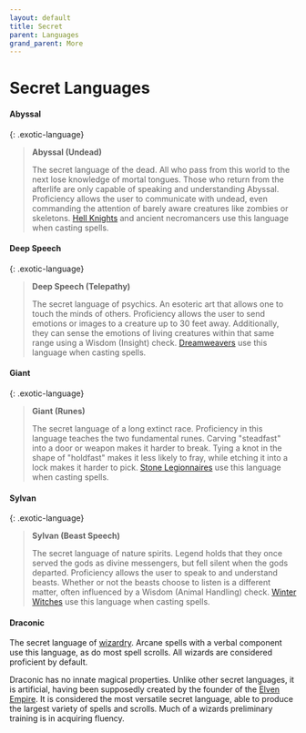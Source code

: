 ```yaml
---
layout: default
title: Secret
parent: Languages
grand_parent: More
---
```


# Secret Languages

#### Abyssal

{: .exotic-language}
> **Abyssal (Undead)**
> 
> The secret language of the dead. All who pass from this world to the next lose knowledge of mortal tongues. Those who return from the afterlife are only capable of speaking and understanding Abyssal. Proficiency allows the user to communicate with undead, even commanding the attention of barely aware creatures like zombies or skeletons. [Hell Knights](../archetypes/cleric_hell) and ancient necromancers use this language when casting spells.

#### Deep Speech

{: .exotic-language}
> **Deep Speech (Telepathy)**
> 
> The secret language of psychics. An esoteric art that allows one to touch the minds of others. Proficiency allows the user to send emotions or images to a creature up to 30 feet away. Additionally, they can sense the emotions of living creatures within that same range using a Wisdom (Insight) check. [Dreamweavers](../archetypes/cleric_dream) use this language when casting spells.

#### Giant

{: .exotic-language}
> **Giant (Runes)**
> 
> The secret language of a long extinct race. Proficiency in this language teaches the two fundamental runes. Carving "steadfast" into a door or weapon makes it harder to break. Tying a knot in the shape of "holdfast" makes it less likely to fray, while etching it into a lock makes it harder to pick. [Stone Legionnaires](../archetypes/cleric_stone) use this language when casting spells.

#### Sylvan

{: .exotic-language}
> **Sylvan (Beast Speech)**
> 
> The secret language of nature spirits. Legend holds that they once served the gods as divine messengers, but fell silent when the gods departed. Proficiency allows the user to speak to and understand beasts. Whether or not the beasts choose to listen is a different matter, often influenced by a Wisdom (Animal Handling) check. [Winter Witches](../archetypes/cleric_winter) use this language when casting spells.

#### Draconic

The secret language of [wizardry](../../character_creation/class/wizard). Arcane spells with a verbal component use this language, as do most spell scrolls. All wizards are considered proficient by default.

Draconic has no innate magical properties. Unlike other secret languages, it is artificial, having been supposedly created by the founder of the [Elven Empire](../../the_frontier/greenlands/elves). It is considered the most versatile secret language, able to produce the largest variety of spells and scrolls. Much of a wizards preliminary training is in acquiring fluency.
